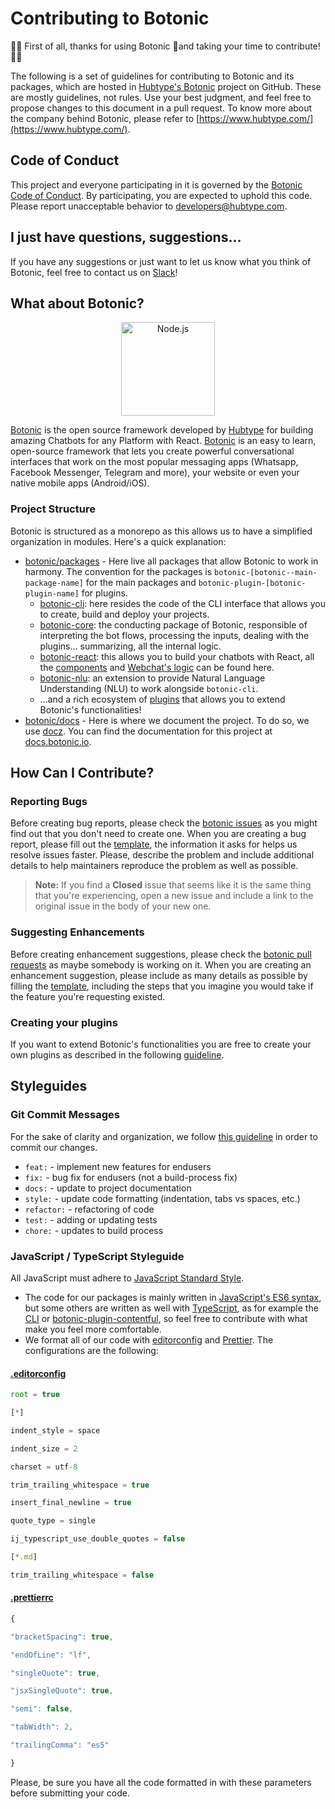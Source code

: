 # Contributing to Botonic

🙌:tada: First of all, thanks for using Botonic 🤖and taking your time to contribute! :tada:🙌

The following is a set of guidelines for contributing to Botonic and its packages, which are hosted in [Hubtype's Botonic](https://github.com/hubtype/botonic) project on GitHub. These are mostly guidelines, not rules. Use your best judgment, and feel free to propose changes to this document in a pull request. To know more about the company behind Botonic, please refer to [https://www.hubtype.com/](https://www.hubtype.com/).

## Code of Conduct
This project and everyone participating in it is governed by the [Botonic Code of Conduct](https://github.com/hubtype/botonic/blob/master/CODE_OF_CONDUCT.md). By participating, you are expected to uphold this code. Please report unacceptable behavior to [developers@hubtype.com](mailto:developers@hubtype.com).

## I just have questions, suggestions...
If you have any suggestions or just want to let us know what you think of Botonic, feel free to contact us on [Slack](https://slack.botonic.io/)!

## What about Botonic?
<p align="center">
  <a  href="https://botonic.io/">
    <img alt="Node.js" src="https://botonic.io/images/botonic_react_logo-p-500.png" width="150"/>
  </a>
</p>

[Botonic](https://botonic.io) is the open source framework developed by [Hubtype](https://www.hubtype.com) for building amazing Chatbots for any Platform with React. [Botonic](https://botonic.io) is an easy to learn, open-source framework that lets you create powerful conversational interfaces that work on the most popular messaging apps (Whatsapp, Facebook Messenger, Telegram and more), your website or even your native mobile apps (Android/iOS). 

### Project Structure
Botonic is structured as a monorepo as this allows us to have a simplified organization in modules. Here's a quick explanation:
* [botonic/packages](https://github.com/hubtype/botonic/tree/master/packages) - Here live all packages that allow Botonic to work in harmony. The convention for the packages is `botonic-[botonic--main-package-name]` for the main packages and `botonic-plugin-[botonic-plugin-name]` for plugins.
	* [botonic-cli](https://github.com/hubtype/botonic/tree/master/packages/botonic-cli): here resides the code of the CLI interface that allows you to create, build and deploy your projects.
	* [botonic-core](https://github.com/hubtype/botonic/tree/master/packages/botonic-core): the conducting package of Botonic, responsible of interpreting the bot flows, processing the inputs, dealing with the plugins... summarizing, all the internal logic.
	* [botonic-react](https://github.com/hubtype/botonic/tree/master/packages/botonic-react): this allows you to build your chatbots with React, all the [components](https://docs.botonic.io/main-concepts/components) and [Webchat's logic](https://docs.botonic.io/main-concepts/webchat) can be found here.
	* [botonic-nlu](https://github.com/hubtype/botonic/tree/master/packages/botonic-nlu): an extension to provide Natural Language Understanding (NLU) to work alongside `botonic-cli`.
	* ...and a rich ecosystem of [plugins](https://docs.botonic.io/plugins/using-plugins) that allows you to extend Botonic's functionalities!
* [botonic/docs](https://github.com/hubtype/botonic/tree/master/docs) - Here is where we document the project. To do so, we use [docz](https://www.docz.site/). You can find the documentation for this project at [docs.botonic.io](https://docs.botonic.io/).


## How Can I Contribute?

### Reporting Bugs
Before creating bug reports, please check the [botonic issues](https://github.com/hubtype/botonic/issues) as you might find out that you don't need to create one. When you are creating a bug report, please fill out the [template](https://github.com/hubtype/botonic/blob/master/.github/ISSUE_TEMPLATE/bug_report.md), the information it asks for helps us resolve issues faster. Please, describe the problem and include additional details to help maintainers reproduce the problem as well as possible.

> **Note:** If you find a **Closed** issue that seems like it is the same thing that you're experiencing, open a new issue and include a link to the original issue in the body of your new one.

### Suggesting Enhancements
Before creating enhancement suggestions, please check the [botonic pull requests](https://github.com/hubtype/botonic/pulls) as maybe somebody is working on it. When you are creating an enhancement suggestion, please include as many details as possible by filling the [template](https://github.com/hubtype/botonic/blob/master/.github/ISSUE_TEMPLATE/feature_request.md), including the steps that you imagine you would take if the feature you're requesting existed.

### Creating your plugins
If you want to extend Botonic's functionalities you are free to create your own plugins as described in the following [guideline](https://docs.botonic.io/plugins/botonic-plugins).

## Styleguides

### Git Commit Messages
For the sake of clarity and organization, we follow [this guideline](https://hackwild.com/article/semantic-git-commits/) in order to commit our changes.
-   `feat:`  - implement new features for endusers
-   `fix:`  - bug fix for endusers (not a build-process fix)
-   `docs:`  - update to project documentation
-   `style:`  - update code formatting (indentation, tabs vs spaces, etc.)
-   `refactor:`  - refactoring of code
-   `test:`  - adding or updating tests
-   `chore:`  - updates to build process

### JavaScript / TypeScript Styleguide

All JavaScript must adhere to [JavaScript Standard Style](https://standardjs.com/).
* The code for our packages is mainly written in [JavaScript's ES6 syntax](https://www.w3schools.com/js/js_es6.asp), but some others are written as well with [TypeScript](https://www.typescriptlang.org/), as for example the [CLI](https://github.com/hubtype/botonic/tree/master/packages/botonic-cli) or [botonic-plugin-contentful](https://github.com/hubtype/botonic/tree/master/packages/botonic-plugin-contentful), so feel free to contribute with what make you feel more comfortable.
* We format all of our code with [editorconfig](http://editorconfig.org/) and [Prettier](https://prettier.io/). The configurations are the following:
#### [.editorconfig](https://github.com/hubtype/botonic/blob/master/.editorconfig)
```javascript
root = true

[*]

indent_style = space

indent_size = 2

charset = utf-8

trim_trailing_whitespace = true

insert_final_newline = true

quote_type = single

ij_typescript_use_double_quotes = false

[*.md]

trim_trailing_whitespace = false
```

#### [.prettierrc](https://github.com/hubtype/botonic/blob/master/.prettierrc)
```javascript
{

"bracketSpacing": true,

"endOfLine": "lf",

"singleQuote": true,

"jsxSingleQuote": true,

"semi": false,

"tabWidth": 2,

"trailingComma": "es5"

}
```

Please, be sure you have all the code formatted in with these parameters before submitting your code.


